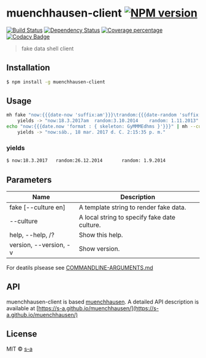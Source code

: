 # muenchhausen-client [![NPM version][npm-image]][npm-url] 
[![Build Status][travis-image]][travis-url] 
[![Dependency Status][daviddm-image]][daviddm-url] 
[![Coverage percentage][coveralls-image]][coveralls-url] [![Codacy Badge](https://api.codacy.com/project/badge/Grade/e795c94f6f1e4e9fa5e4d6e080b198b5)](https://www.codacy.com/app/stephanahlf/muenchhausen-client?utm_source=github.com&amp;utm_medium=referral&amp;utm_content=s-a/muenchhausen-client&amp;utm_campaign=Badge_Grade)

> fake data shell client

## Installation

```sh
$ npm install -g muenchhausen-client
```

## Usage

```sh
mh fake "now:{{{date-now 'suffix:am'}}}\trandom:{{{date-random 'suffix:format,min:20200901'}}}\trandom: {{{date-random}}}" --culture de;
	yields -> "now:18.3.2017am	random:3.10.2014	random: 1.11.2013"
echo "now:{{{date.now 'format : { skeleton: GyMMMEdhms }'}}}" | mh --culture es;
	yields -> "now:sáb., 18 mar. 2017 d. C. 2:15:35 p. m."
```

### yields

```sh
$ now:18.3.2017   random:26.12.2014       random: 1.9.2014
```

## Parameters
|Name|Description|
|----|-----------|
|fake <template-string> [--culture en]|A template string to render fake data.|
|--culture|A local string to specify fake date culture.|
|help, --help, /? |Show this help.|
|version, --version, -v|Show version.|

For deatils plsease see [COMMANDLINE-ARGUMENTS.md](COMMANDLINE-ARGUMENTS.md)

## API
 muenchhausen-client is based [muenchhausen](https://github.com/s-a/muenchhausen). A detailed API description is available at [https://s-a.github.io/muenchhausen/](https://s-a.github.io/muenchhausen/)
 
## License

MIT © [s-a](https://github.com/s-a)


[npm-image]: https://badge.fury.io/js/muenchhausen-client.svg
[npm-url]: https://npmjs.org/package/muenchhausen-client
[travis-image]: https://travis-ci.org/s-a/muenchhausen-client.svg?branch=master
[travis-url]: https://travis-ci.org/s-a/muenchhausen-client
[daviddm-image]: https://david-dm.org/s-a/muenchhausen-client.svg?theme=shields.io
[daviddm-url]: https://david-dm.org/s-a/muenchhausen-client
[coveralls-image]: https://coveralls.io/repos/s-a/muenchhausen-client/badge.svg
[coveralls-url]: https://coveralls.io/r/s-a/muenchhausen-client
